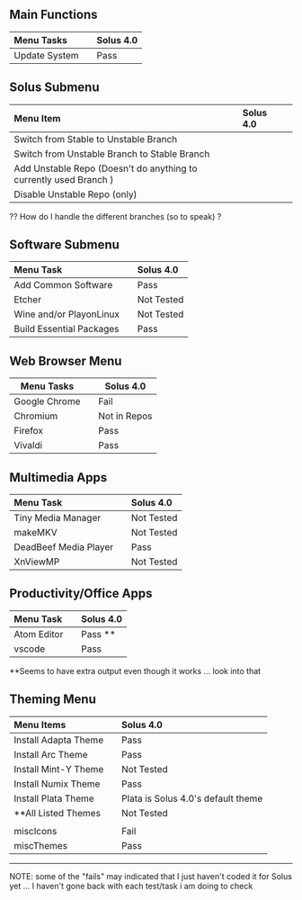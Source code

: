 ## Main Functions 
| Menu Tasks    |   | Solus 4.0 |
|:--------------|:--|:----------|
| Update System |   | Pass      |


## Solus Submenu 

| Menu Item                                                         | Solus 4.0 |   |
|:------------------------------------------------------------------|:----------|:--|
| Switch from Stable to Unstable Branch                             |           |   |
| Switch from Unstable Branch to Stable Branch                      |           |   |
| Add Unstable Repo (Doesn't do anything to currently used Branch ) |           |   |
| Disable Unstable Repo (only)                                      |           |   |

?? How do I handle the different branches (so to speak) ? 

## Software Submenu 

| Menu Task                |   | Solus 4.0  |
|:-------------------------|:--|:-----------|
| Add Common Software      |   | Pass       |
| Etcher                   |   | Not Tested |
| Wine and/or PlayonLinux  |   | Not Tested |
| Build Essential Packages |   | Pass       |


## Web Browser Menu 

Menu Tasks    |   | Solus 4.0
--------------|---|-------------
Google Chrome |   | Fail
Chromium      |   | Not in Repos
Firefox       |   | Pass
Vivaldi       |   | Pass


## Multimedia Apps

| Menu Task             |   | Solus 4.0  |
|:----------------------|:--|:-----------|
| Tiny Media Manager    |   | Not Tested |
| makeMKV               |   | Not Tested |
| DeadBeef Media Player |   | Pass       |
| XnViewMP              |   | Not Tested |


## Productivity/Office Apps 

| Menu Task   |   | Solus 4.0 |
|:------------|:--|:----------|
| Atom Editor |   | Pass **   |
| vscode      |   | Pass      |

**Seems to have extra output even though it works ... look into that 

## Theming Menu 

| Menu Items           |   | Solus 4.0                          |
|:---------------------|:--|:-----------------------------------|
| Install Adapta Theme |   | Pass                               |
| Install Arc Theme    |   | Pass                               |
| Install Mint-Y Theme |   | Not Tested                         |
| Install Numix Theme  |   | Pass                               |
| Install Plata Theme  |   | Plata is Solus 4.0's default theme |
| **All Listed Themes  |   | Not Tested                         |
|                      |   |                                    |
| miscIcons            |   | Fail                               |
| miscThemes           |   | Pass                               |


---
NOTE: some of the "fails" may indicated that I just haven't coded it for Solus yet ... I haven't gone back with each test/task i am doing to check 